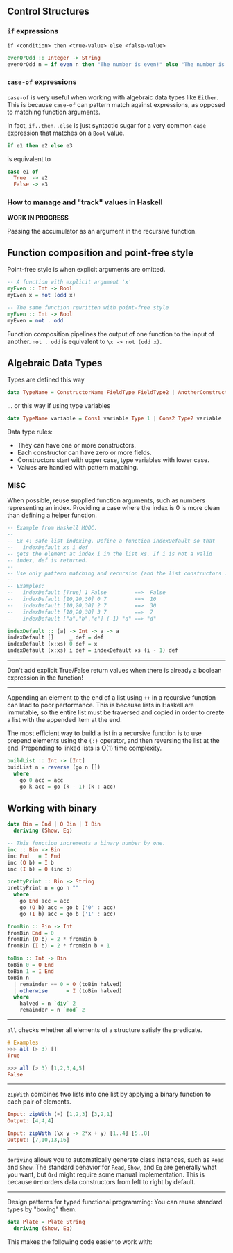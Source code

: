 ## Control Structures

### `if` expressions
```
if <condition> then <true-value> else <false-value>
```

```haskell
evenOrOdd :: Integer -> String
evenOrOdd n = if even n then "The number is even!" else "The number is odd!"
```

### `case-of` expressions
`case-of` is very useful when working with algebraic data types like `Either`. This is because `case-of` can pattern match against expressions, as opposed to matching function arguments.

In fact, `if..then..else` is just syntactic sugar for a very common `case` expression that matches on a `Bool` value.

```haskell
if e1 then e2 else e3
```
is equivalent to
```haskell
case e1 of
  True  -> e2
  False -> e3
```

### How to manage and "track" values in Haskell
__WORK IN PROGRESS__

Passing the accumulator as an argument in the recursive function.

## Function composition and point-free style
Point-free style is when explicit arguments are omitted.
```haskell
-- A function with explicit argument 'x'
myEven :: Int -> Bool
myEven x = not (odd x)

-- The same function rewritten with point-free style
myEven :: Int -> Bool
myEven = not . odd
```
Function composition pipelines the output of one function to the input of another.
`not . odd` is equivalent to `\x -> not (odd x)`.

## Algebraic Data Types
Types are defined this way
```haskell
data TypeName = ConstructorName FieldType FieldType2 | AnotherConstructor FieldType3 | OneMoreCons
```
... or this way if using type variables
```haskell
data TypeName variable = Cons1 variable Type 1 | Cons2 Type2 variable
```
Data type rules:
* They can have one or more constructors.
* Each constructor can have zero or more fields.
* Constructors start with upper case, type variables with lower case.
* Values are handled with pattern matching.

### MISC
When possible, reuse supplied function arguments, such as numbers representing an index. Providing a case where the index is 0 is more clean than defining a helper function.
```haskell
-- Example from Haskell MOOC.
--
-- Ex 4: safe list indexing. Define a function indexDefault so that
--   indexDefault xs i def
-- gets the element at index i in the list xs. If i is not a valid
-- index, def is returned.
--
-- Use only pattern matching and recursion (and the list constructors : and [])
--
-- Examples:
--   indexDefault [True] 1 False         ==>  False
--   indexDefault [10,20,30] 0 7         ==>  10
--   indexDefault [10,20,30] 2 7         ==>  30
--   indexDefault [10,20,30] 3 7         ==>  7
--   indexDefault ["a","b","c"] (-1) "d" ==> "d"

indexDefault :: [a] -> Int -> a -> a
indexDefault []     _ def = def
indexDefault (x:xs) 0 def = x
indexDefault (x:xs) i def = indexDefault xs (i - 1) def
```

---

Don't add explicit True/False return values when there is already a boolean expression in the function!

---

Appending an element to the end of a list using `++` in a recursive function can lead to poor performance. This is because lists in Haskell 
are immutable, so the entire list must be traversed and copied in order to create a list with the appended item at the end.

The most efficient way to build a list in a recursive function is to use prepend elements using the `(:)` operator, and then reversing the 
list at the end. Prepending to linked lists is O(1) time complexity.

```haskell
buildList :: Int -> [Int]
buidList n = reverse (go n [])
  where
    go 0 acc = acc
    go k acc = go (k - 1) (k : acc)
```

## Working with binary
```haskell
data Bin = End | O Bin | I Bin
  deriving (Show, Eq)

-- This function increments a binary number by one.
inc :: Bin -> Bin
inc End   = I End
inc (O b) = I b
inc (I b) = O (inc b)

prettyPrint :: Bin -> String
prettyPrint n = go n ""
  where
    go End acc = acc
    go (O b) acc = go b ('0' : acc)
    go (I b) acc = go b ('1' : acc)

fromBin :: Bin -> Int
fromBin End = 0
fromBin (O b) = 2 * fromBin b
fromBin (I b) = 2 * fromBin b + 1

toBin :: Int -> Bin
toBin 0 = O End
toBin 1 = I End
toBin n
  | remainder == 0 = O (toBin halved)
  | otherwise      = I (toBin halved)
  where
    halved = n `div` 2
    remainder = n `mod` 2
```

---

`all` checks whether all elements of a structure satisfy the predicate.
```haskell 
# Examples
>>> all (> 3) []
True

>>> all (> 3) [1,2,3,4,5]
False
```

---

`zipWith` combines two lists into one list by applying a binary function to each pair of elements.
```haskell
Input: zipWith (+) [1,2,3] [3,2,1]
Output: [4,4,4]

Input: zipWith (\x y -> 2*x + y) [1..4] [5..8]
Output: [7,10,13,16]
```

---

`deriving` allows you to automatically generate class instances, such as `Read` and `Show`. The standard behavior for 
`Read`, `Show`, and `Eq` are generally what you want, but `Ord` might require some manual implementation. This is 
because `Ord` orders data constructors from left to right by default.

---

Design patterns for typed functional programming:
You can reuse standard types by "boxing" them.
```haskell
data Plate = Plate String
  deriving (Show, Eq)
```

This makes the following code easier to work with:

